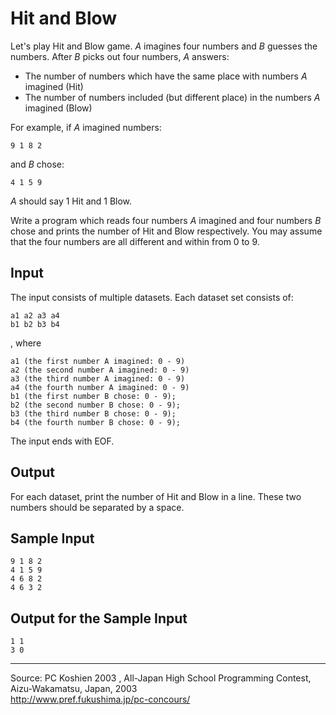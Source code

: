 Hit and Blow
============

Let's play Hit and Blow game. *A* imagines four numbers and *B* guesses
the numbers. After *B* picks out four numbers, *A* answers:

-   The number of numbers which have the same place with numbers *A*
    imagined (Hit)
-   The number of numbers included (but different place) in the numbers
    *A* imagined (Blow)

For example, if *A* imagined numbers:

    9 1 8 2

and *B* chose:

    4 1 5 9

*A* should say 1 Hit and 1 Blow.

Write a program which reads four numbers *A* imagined and four numbers
*B* chose and prints the number of Hit and Blow respectively. You may
assume that the four numbers are all different and within from 0 to 9.

Input
-----

The input consists of multiple datasets. Each dataset set consists of:

    a1 a2 a3 a4
    b1 b2 b3 b4

, where

    a1 (the first number A imagined: 0 - 9)
    a2 (the second number A imagined: 0 - 9)
    a3 (the third number A imagined: 0 - 9)
    a4 (the fourth number A imagined: 0 - 9)
    b1 (the first number B chose: 0 - 9);
    b2 (the second number B chose: 0 - 9);
    b3 (the third number B chose: 0 - 9);
    b4 (the fourth number B chose: 0 - 9);

The input ends with EOF.

Output
------

For each dataset, print the number of Hit and Blow in a line. These two
numbers should be separated by a space.

Sample Input
------------

    9 1 8 2
    4 1 5 9
    4 6 8 2
    4 6 3 2

Output for the Sample Input
---------------------------

    1 1
    3 0

* * * * *

Source: PC Koshien 2003 , All-Japan High School Programming Contest,
Aizu-Wakamatsu, Japan, 2003\
 <http://www.pref.fukushima.jp/pc-concours/>

 

